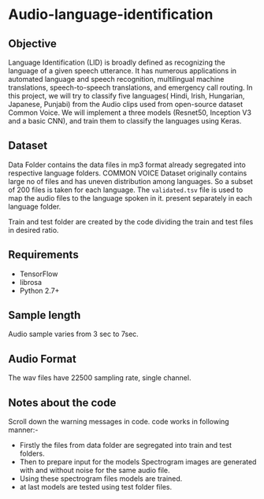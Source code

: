 # Audio-language-identification

## Objective
Language Identification (LID) is broadly defined as recognizing the language of a given speech utterance. It has numerous applications in automated language and speech recognition, multilingual machine translations, speech-to-speech translations, and emergency call routing. In this project, we will try to classify five languages( Hindi, Irish, Hungarian, Japanese, Punjabi) from the Audio clips used from open-source dataset Common Voice. We will implement a three models (Resnet50, Inception V3 and a basic CNN), and train them to classify the languages using Keras. 

## Dataset
Data Folder contains the data files in mp3 format already segregated into respective language folders. COMMON VOICE Dataset originally contains large no of files and has uneven distribution among languages. So a subset of 200 files is taken for each language. 
The `validated.tsv` file is used to map the audio files to the language spoken in it. present separately in each language folder.

Train and test folder are created by the code dividing the train and test files in desired ratio.

## Requirements
- TensorFlow
- librosa
- Python 2.7+


## Sample length
Audio sample varies from 3 sec to 7sec.
## Audio Format
The wav files have 22500 sampling rate, single channel.

## Notes about the code
Scroll down the warning messages in code.
code works in following manner:-

- Firstly the files from data folder are segregated into train and test folders. 
- Then to prepare input for the models Spectrogram images are generated with and without noise for the same audio file.
- Using these spectrogram files models are trained.
- at last models are tested using test folder files.

